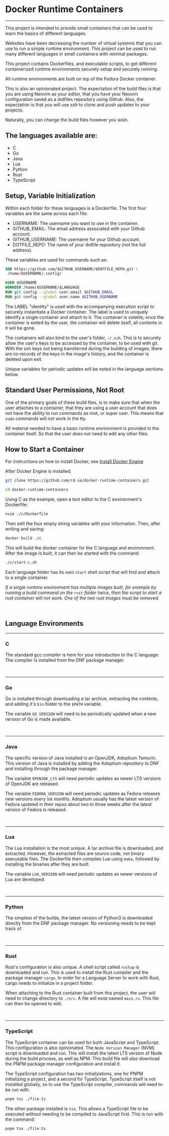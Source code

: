 # Docker Runtime Containers
---
This project is intended to provide small containers that can be used to learn
 the basics of different languages.

Websites have been decreasing the number of virtual systems that you can use
 to run a simple runtime environment. This project can be used to run
  many different languages in small containers with minimal packages.

This project contains Dockerfiles, and executable scripts, to get different
 containerized runtime environments securely setup and securely running.

All runtime environments are built on top of the Fedora Docker container.

This is also an opinionated project. The expectation of the build files is that
you are using Neovim as your editor, that you have your Neovim configuration
saved as a dotfiles repository using Github. Also, the expectation is that you
will use ssh to clone and push updates to your projects.

Naturally, you can change the build files however you wish.

## The languages available are:
- C
- Go
- Java
- Lua
- Python
- Rust
- TypeScript

## Setup, Variable Initialization

Within each folder for these languages is a Dockerfile. The first four variables
are the same across each file:
- USERNAME: The username you want to use in the container.
- GITHUB_EMAIL: The email address associated with your Github account.
- GITHUB_USERNAME: The username for your Github account.
- DOTFILE_REPO: The name of your dotfile repository (not the full address).

These variables are used for commands such as:

```Dockerfile
ADD https://github.com/$GITHUB_USERNAME/$DOTFILE_REPO.git \
 /home/$USERNAME/.config/

USER $USERNAME
WORKDIR /home/$USERNAME/$LANGUAGE
RUN git config --global user.email $GITHUB_EMAIL
RUN git config --global user.name $GITHUB_USERNAME

```

The LABEL "identity" is used with the accompanying execution script to securely
instantiate a Docker container. The label is used to uniquely identify a single
container and attach to it. The container is volatile, once the container is
exited by the user, the container will delete itself, all contents in it
will be gone.

The containers will also bind to the user's folder, `~/.ssh`. This is to
securely allow the user's keys to be accessed by the container, to be used
with git. With the ssh keys not being transferred during the building of
images, there are no records of the keys in the image's history, and the
container is deleted upon exit.

Unique variables for periodic updates will be noted in the language
 sections below.

## Standard User Permissions, Not Root

One of the primary goals of these build files, is to make sure that when the
user attaches to a container, that they are using a user account that does not
have the ability to run commands as root, or super user. This means that `sudo`
commands will not work in the tty.

All material needed to have a basic runtime environment is provided in the
container itself. So that the user does not need to edit any other files.

## How to Start a Container

For instructions on how to install Docker, see [Install Docker Engine](https://docs.docker.com/engine/install/)

After Docker Engine is installed:
```bash
git clone https://github.com/rd-io/docker-runtime-containers.git

cd docker-runtime-containers
```
Using C as the example, open a text editor to the C environment's Dockerfile:
```bash
nvim ./c/Dockerfile
```
Then edit the four empty string variables with your information. Then, after
writing and saving:
```bash
docker build ./c
```

This will build the docker container for the C language and environment. After
the image is built, it can then be started with the command:
```bash
./c/start-c.sh
```

Each language folder has its own `start` shell script that will find and attach
to a single container.

*If a single runtime environment has multiple images built, for example by
running a build command on the `rust` folder twice, then the script to start a
rust container will not work. One of the two rust images must be removed.*

<br>

## Language Environments
---
### C
The standard gcc compiler is here for your introduction to the C language. The
compiler is installed from the DNF package manager.

<br>

---
### Go
Go is installed through downloading a tar archive, extracting the contents, and
adding it's `bin` folder to the `$PATH` variable.

The variable `GO_VERSION` will need to be periodically updated when a new
version of Go is made available.

<br>

---
### Java
The specific version of Java installed is an OpenJDK, Adoptium Temurin. This
version of Java is installed by adding the Adoptium repository to DNF and
installing through the package manager.

The variable `OPENJDK_LTS` will need periodic updates as newer LTS versions
of OpenJDK are released.

The variable `FEDORA_VERSION` will need periodic updates as Fedora releases
new versions every six months. Adoptium usually has the latest version of
Fedora updated in their repos about two to three weeks after the latest
version of Fedora is released.

<br>

---
### Lua
The Lua installation is the most unique. A tar archive file is downloaded, and
extracted. However, the extracted files are source code, not binary executable
files. The Dockerfile then compiles Lua using `make`, followed by installing
the binaries after they are built.

The variable `LUA_VERSION` will need periodic updates as newer versions of
Lua are developed.

<br>

---
### Python
The simplest of the builds, the latest version of Python3 is downloaded directly
from the DNF package manager. No versioning needs to be kept track of.

<br>

---
### Rust
Rust's configuration is also unique. A shell script called `rustup` is
downloaded and run. This is used to install the Rust compiler and the package
manager `cargo`. In order for a Language Server to work with Rust, cargo
needs to initialize in a project folder.

When attaching to the Rust container built from this project, the user will
need to change directory to `./src`. A file will exist named `main.rs`. This
file can then be opened to edit.

<br>

---
### TypeScript
The TypeScript container can be used for both JavaScript and TypeScript. This
configuration is also opinionated. The `Node Version Manager` (NVM) script is
downloaded and run. This will install the latest LTS version of Node during
the build process, as well as NPM. This build file will also download the
PNPM package manager configuration and install it.

The TypeScript configuration has two initializations, one for PNPM initializing
a project, and a second for TypeScript. TypeScript itself is not installed
globally, so to use the TypeScript compiler, commands will need to be run with:
```bash
pnpm tsc ./file.ts
```

The other package installed is `tsx`. This allows a TypeScript file to be
executed without needing to be compiled to JavaScript first. This is run
with the command:
```bash
pnpm tsx ./file.ts
```





























